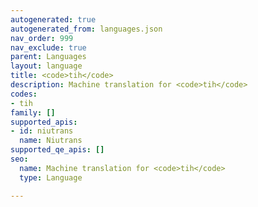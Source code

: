 ```yaml
---
autogenerated: true
autogenerated_from: languages.json
nav_order: 999
nav_exclude: true
parent: Languages
layout: language
title: <code>tih</code>
description: Machine translation for <code>tih</code>
codes:
- tih
family: []
supported_apis:
- id: niutrans
  name: Niutrans
supported_qe_apis: []
seo:
  name: Machine translation for <code>tih</code>
  type: Language

---
```


